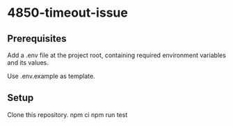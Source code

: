 # 4850-timeout-issue

## Prerequisites

Add a .env file at the project root, containing required environment variables and its values.

Use .env.example as template.

## Setup

Clone this repository.
npm ci
npm run test
